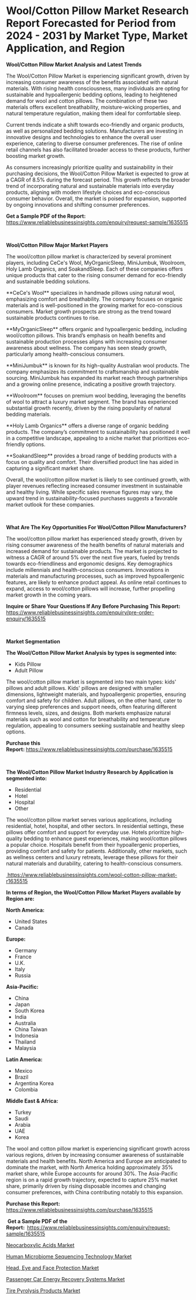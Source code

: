 <p><h1>Wool/Cotton Pillow Market Research Report Forecasted for Period from 2024 -  2031 by Market Type, Market Application, and Region</h1></p><p><strong>Wool/Cotton Pillow Market Analysis and Latest Trends</strong></p>
<p><p>The Wool/Cotton Pillow Market is experiencing significant growth, driven by increasing consumer awareness of the benefits associated with natural materials. With rising health consciousness, many individuals are opting for sustainable and hypoallergenic bedding options, leading to heightened demand for wool and cotton pillows. The combination of these two materials offers excellent breathability, moisture-wicking properties, and natural temperature regulation, making them ideal for comfortable sleep.</p><p>Current trends indicate a shift towards eco-friendly and organic products, as well as personalized bedding solutions. Manufacturers are investing in innovative designs and technologies to enhance the overall user experience, catering to diverse consumer preferences. The rise of online retail channels has also facilitated broader access to these products, further boosting market growth.</p><p>As consumers increasingly prioritize quality and sustainability in their purchasing decisions, the Wool/Cotton Pillow Market is expected to grow at a CAGR of 8.5% during the forecast period. This growth reflects the broader trend of incorporating natural and sustainable materials into everyday products, aligning with modern lifestyle choices and eco-conscious consumer behavior. Overall, the market is poised for expansion, supported by ongoing innovations and shifting consumer preferences.</p></p>
<p><strong>Get a Sample PDF of the Report:&nbsp;</strong> <a href="https://www.reliablebusinessinsights.com/enquiry/request-sample/1635515?utm_campaign=62&utm_medium=2&utm_source=Github&utm_content=ia&utm_term=07122024&utm_id=woolcotton-pillow">https://www.reliablebusinessinsights.com/enquiry/request-sample/1635515</a></p>
<p>&nbsp;</p>
<p><strong>Wool/Cotton Pillow Major Market Players</strong></p>
<p><p>The wool/cotton pillow market is characterized by several prominent players, including CeCe's Wool, MyOrganicSleep, MiniJumbuk, Woolroom, Holy Lamb Organics, and SoakandSleep. Each of these companies offers unique products that cater to the rising consumer demand for eco-friendly and sustainable bedding solutions.</p><p>**CeCe's Wool** specializes in handmade pillows using natural wool, emphasizing comfort and breathability. The company focuses on organic materials and is well-positioned in the growing market for eco-conscious consumers. Market growth prospects are strong as the trend toward sustainable products continues to rise.</p><p>**MyOrganicSleep** offers organic and hypoallergenic bedding, including wool/cotton pillows. This brand’s emphasis on health benefits and sustainable production processes aligns with increasing consumer awareness about wellness. The company has seen steady growth, particularly among health-conscious consumers.</p><p>**MiniJumbuk** is known for its high-quality Australian wool products. The company emphasizes its commitment to craftsmanship and sustainable sourcing. MiniJumbuk has expanded its market reach through partnerships and a growing online presence, indicating a positive growth trajectory.</p><p>**Woolroom** focuses on premium wool bedding, leveraging the benefits of wool to attract a luxury market segment. The brand has experienced substantial growth recently, driven by the rising popularity of natural bedding materials.</p><p>**Holy Lamb Organics** offers a diverse range of organic bedding products. The company’s commitment to sustainability has positioned it well in a competitive landscape, appealing to a niche market that prioritizes eco-friendly options.</p><p>**SoakandSleep** provides a broad range of bedding products with a focus on quality and comfort. Their diversified product line has aided in capturing a significant market share.</p><p>Overall, the wool/cotton pillow market is likely to see continued growth, with player revenues reflecting increased consumer investment in sustainable and healthy living. While specific sales revenue figures may vary, the upward trend in sustainability-focused purchases suggests a favorable market outlook for these companies.</p></p>
<p>&nbsp;</p>
<p><strong>What Are The Key Opportunities For Wool/Cotton Pillow Manufacturers?</strong></p>
<p><p>The wool/cotton pillow market has experienced steady growth, driven by rising consumer awareness of the health benefits of natural materials and increased demand for sustainable products. The market is projected to witness a CAGR of around 5% over the next five years, fueled by trends towards eco-friendliness and ergonomic designs. Key demographics include millennials and health-conscious consumers. Innovations in materials and manufacturing processes, such as improved hypoallergenic features, are likely to enhance product appeal. As online retail continues to expand, access to wool/cotton pillows will increase, further propelling market growth in the coming years.</p></p>
<p><strong>Inquire or Share Your Questions If Any Before Purchasing This Report:</strong> <a href="https://www.reliablebusinessinsights.com/enquiry/pre-order-enquiry/1635515?utm_campaign=62&utm_medium=2&utm_source=Github&utm_content=ia&utm_term=07122024&utm_id=woolcotton-pillow">https://www.reliablebusinessinsights.com/enquiry/pre-order-enquiry/1635515</a></p>
<p>&nbsp;</p>
<p><strong>Market Segmentation</strong></p>
<p><strong>The Wool/Cotton Pillow Market Analysis by types is segmented into:</strong></p>
<p><ul><li>Kids Pillow</li><li>Adult Pillow</li></ul></p>
<p><p>The wool/cotton pillow market is segmented into two main types: kids' pillows and adult pillows. Kids' pillows are designed with smaller dimensions, lightweight materials, and hypoallergenic properties, ensuring comfort and safety for children. Adult pillows, on the other hand, cater to varying sleep preferences and support needs, often featuring different firmness levels, sizes, and designs. Both markets emphasize natural materials such as wool and cotton for breathability and temperature regulation, appealing to consumers seeking sustainable and healthy sleep options.</p></p>
<p><strong>Purchase this Report:&nbsp;</strong><a href="https://www.reliablebusinessinsights.com/purchase/1635515?utm_campaign=62&utm_medium=2&utm_source=Github&utm_content=ia&utm_term=07122024&utm_id=woolcotton-pillow">https://www.reliablebusinessinsights.com/purchase/1635515</a></p>
<p>&nbsp;</p>
<p><strong>The Wool/Cotton Pillow Market Industry Research by Application is segmented into:</strong></p>
<p><ul><li>Residential</li><li>Hotel</li><li>Hospital</li><li>Other</li></ul></p>
<p><p>The wool/cotton pillow market serves various applications, including residential, hotel, hospital, and other sectors. In residential settings, these pillows offer comfort and support for everyday use. Hotels prioritize high-quality bedding to enhance guest experiences, making wool/cotton pillows a popular choice. Hospitals benefit from their hypoallergenic properties, providing comfort and safety for patients. Additionally, other markets, such as wellness centers and luxury retreats, leverage these pillows for their natural materials and durability, catering to health-conscious consumers.</p></p>
<p><a href="https://www.reliablebusinessinsights.com/wool-cotton-pillow-market-r1635515?utm_campaign=62&utm_medium=2&utm_source=Github&utm_content=ia&utm_term=07122024&utm_id=woolcotton-pillow">&nbsp;https://www.reliablebusinessinsights.com/wool-cotton-pillow-market-r1635515</a></p>
<p><strong>In terms of Region, the Wool/Cotton Pillow Market Players available by Region are:</strong></p>
<p>
    <p> <strong> North America: </strong>
        <ul>
            <li>United States</li>
            <li>Canada</li>
        </ul>
        </p> 
    <p> <strong> Europe: </strong>
        <ul>
            <li>Germany</li>
            <li>France</li>
            <li>U.K.</li>
            <li>Italy</li>
            <li>Russia</li>
        </ul>
        </p> 
    <p> <strong> Asia-Pacific: </strong>
        <ul>
            <li>China</li>
            <li>Japan</li>
            <li>South Korea</li>
            <li>India</li>
            <li>Australia</li>
            <li>China Taiwan</li>
            <li>Indonesia</li>
            <li>Thailand</li>
            <li>Malaysia</li>
        </ul>
        </p> 
    <p> <strong> Latin America: </strong>
        <ul>
            <li>Mexico</li>
            <li>Brazil</li>
            <li>Argentina Korea</li>
            <li>Colombia</li>
        </ul>
        </p> 
    <p> <strong> Middle East & Africa: </strong>
        <ul>
            <li>Turkey</li>
            <li>Saudi</li>
            <li>Arabia</li>
            <li>UAE</li>
            <li>Korea</li>
        </ul>
    </p>
    </p>
<p><p>The wool and cotton pillow market is experiencing significant growth across various regions, driven by increasing consumer awareness of sustainable materials and health benefits. North America and Europe are anticipated to dominate the market, with North America holding approximately 35% market share, while Europe accounts for around 30%. The Asia-Pacific region is on a rapid growth trajectory, expected to capture 25% market share, primarily driven by rising disposable incomes and changing consumer preferences, with China contributing notably to this expansion.</p></p>
<p><strong>Purchase this Report: </strong><a href="https://www.reliablebusinessinsights.com/purchase/1635515?utm_campaign=62&utm_medium=2&utm_source=Github&utm_content=ia&utm_term=07122024&utm_id=woolcotton-pillow">https://www.reliablebusinessinsights.com/purchase/1635515</a></p>
<p>&nbsp;<strong>Get a Sample PDF of the Report:&nbsp;&nbsp;</strong><a href="https://www.reliablebusinessinsights.com/enquiry/request-sample/1635515?utm_campaign=62&utm_medium=2&utm_source=Github&utm_content=ia&utm_term=07122024&utm_id=woolcotton-pillow">https://www.reliablebusinessinsights.com/enquiry/request-sample/1635515</a></p>
<p><strong></strong></p>
<p><p><a href="https://github.com/manesros8/Market-Research-Report-List-1/blob/main/neocarboxylic-acids-market.md?utm_campaign=62&utm_medium=2&utm_source=Github&utm_content=ia&utm_term=07122024&utm_id=woolcotton-pillow">Neocarboxylic Acids Market</a></p><p><a href="https://www.linkedin.com/pulse/industry-experts-project-human-microbiome-sequencing-technology-1ltre?utm_campaign=62&utm_medium=2&utm_source=Github&utm_content=ia&utm_term=07122024&utm_id=woolcotton-pillow">Human Microbiome Sequencing Technology Market</a></p><p><a href="https://github.com/WashimHussain441/Market-Research-Report-List-1/blob/main/head-eye-and-face-protection-market.md?utm_campaign=62&utm_medium=2&utm_source=Github&utm_content=ia&utm_term=07122024&utm_id=woolcotton-pillow">Head, Eye and Face Protection Market</a></p><p><a href="https://www.linkedin.com/pulse/industry-growth-potential-passenger-car-energy-recovery-4qcge?utm_campaign=62&utm_medium=2&utm_source=Github&utm_content=ia&utm_term=07122024&utm_id=woolcotton-pillow">Passenger Car Energy Recovery Systems Market</a></p><p><a href="https://issuu.com/reportprime-2/docs/tire-pyrolysis-products-market-size-2030.pptx?utm_campaign=62&utm_medium=2&utm_source=Github&utm_content=ia&utm_term=07122024&utm_id=woolcotton-pillow">Tire Pyrolysis Products Market</a></p></p>